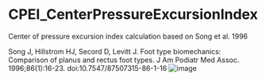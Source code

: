 # CPEI_CenterPressureExcursionIndex
Center of pressure excursion index calculation based on Song et al. 1996




Song J, Hillstrom HJ, Secord D, Levitt J. Foot type biomechanics: Comparison of planus and rectus foot types. J Am Podiatr Med Assoc. 1996;86(1):16-23. doi:10.7547/87507315-86-1-16
![image](https://user-images.githubusercontent.com/125137436/232338071-fd7073df-9b49-4ef7-adc9-1fc2423c08b6.png)

